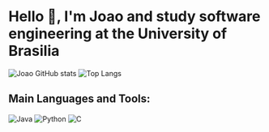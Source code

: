 # Hello 👋, I'm Joao and study software engineering at the University of Brasilia

![Joao GitHub stats](https://github-readme-stats.vercel.app/api?username=jpcfarias&show_icons=true&theme=tokyonight&card_width=300)
![Top Langs](https://github-readme-stats.vercel.app/api/top-langs/?username=joao&layout=compact&theme=tokyonight&hide=jupyter%20notebook)

## Main Languages and Tools:
<div style="display: inline_block">
  <img align="center" alt="Java" src="https://img.shields.io/badge/Java-ED8B00?style=for-the-badge&logo=openjdk&logoColor=white" />
  <img align="center" alt="Python" src="https://img.shields.io/badge/Python-3776AB?style=for-the-badge&logo=python&logoColor=white" />
  <img align="center" alt="C" src="https://img.shields.io/badge/C-00599C?style=for-the-badge&logo=c&logoColor=white" />
</div>
